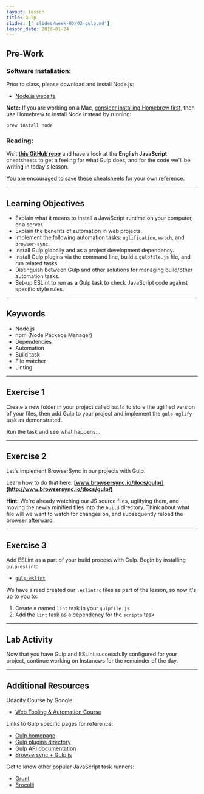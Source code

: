 ```yaml
---
layout: lesson
title: Gulp
slides: ['_slides/week-03/02-gulp.md']
lesson_date: 2018-01-24
---
```


## Pre-Work

### Software Installation:

Prior to class, please download and install Node.js:

- [Node.js website](https://nodejs.org/en/)

**Note:** If you are working on a Mac, [consider installing Homebrew first](http://brew.sh/), then use Homebrew to install Node instead by running:

`brew install node`

### Reading:

Visit **[this GitHub repo](https://github.com/osscafe/gulp-cheatsheet)** and have a look at the **English JavaScript** cheatsheets to get a feeling for what Gulp does, and for the code we'll be writing in today's lesson.

You are encouraged to save these cheatsheets for your own reference.

---

## Learning Objectives

- Explain what it means to install a JavaScript runtime on your computer, or a server.
- Explain the benefits of automation in web projects.
- Implement the following automation tasks: `uglification`, `watch`, and `browser-sync`.
- Install Gulp globally and as a project development dependency.
- Install Gulp plugins via the command line, build a `gulpfile.js` file, and run related tasks.
- Distinguish between Gulp and other solutions for managing build/other automation tasks.
- Set-up ESLint to run as a Gulp task to check JavaScript code against specific style rules.

---

## Keywords

- Node.js
- npm (Node Package Manager)
- Dependencies
- Automation
- Build task
- File watcher
- Linting

---

## Exercise 1

Create a new folder in your project called `build` to store the uglified version of your files, then add Gulp to your project and implement the `gulp-uglify` task as demonstrated.

Run the task and see what happens...

---

## Exercise 2

Let's implement BrowserSync in our projects with Gulp.

Learn how to do that here: **[www.browsersync.io/docs/gulp/](http://www.browsersync.io/docs/gulp/)**

**Hint:** We're already watching our JS source files, uglifying them, and moving the newly minified files into the `build` directory. Think about what file will we want to watch for changes on, and subsequently reload the browser afterward.

---

## Exercise 3

Add ESLint as a part of your build process with Gulp. Begin by installing `gulp-eslint`:

- [`gulp-eslint`](https://www.npmjs.com/package/gulp-eslint)

We have alread created our `.eslintrc` files as part of the lesson, so now it's up to you to:

1. Create a named `lint` task in your `gulpfile.js`
2. Add the `lint` task as a dependency for the `scripts` task

---

## Lab Activity

Now that you have Gulp and ESLint successfully configured for your project, continue working on Instanews for the remainder of the day.

---

## Additional Resources

Udacity Course by Google:

- [Web Tooling & Automation Course](https://www.udacity.com/course/web-tooling-automation--ud892)

Links to Gulp specific pages for reference:

- [Gulp homepage](http://gulpjs.com/)
- [Gulp plugins directory](http://gulpjs.com/plugins/)
- [Gulp API documentation](https://github.com/gulpjs/gulp/blob/master/docs/API.md)
- [Browsersync + Gulp.js](https://www.browsersync.io/docs/gulp/)

Get to know other popular JavaScript task runners:

- [Grunt](http://gruntjs.com/)
- [Brocolli](http://broccolijs.com/)
